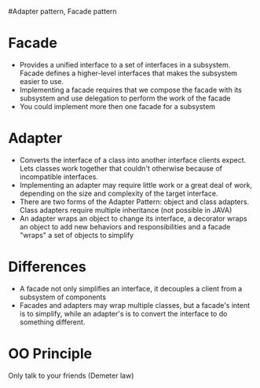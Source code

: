 #Adapter pattern, Facade pattern

Facade
=
- Provides a unified interface to a set of interfaces in a subsystem. Facade defines a higher-level interfaces that makes the subsystem  easier to use.
- Implementing a facade requires that we compose the facade with its subsystem and use delegation to perform the work of the facade
- You could implement more then one facade for a subsystem


Adapter
=
- Converts the interface of a class into another interface clients expect. Lets classes work together that couldn't otherwise because of incompatible interfaces.
- Implementing an adapter may require little work or a great deal of work, depending on the size and complexity of the target interface.
- There are two forms of the Adapter Pattern: object and class adapters. Class adapters require multiple inheritance (not possible in JAVA)
- An adapter wraps an object to change its interface, a decorator wraps an object to add new behaviors and responsibilities and a facade "wraps" a set of objects to simplify


Differences
=
- A facade not only simplifies an interface, it decouples a client from a subsystem of components
- Facades and adapters may wrap multiple classes, but a facade's intent is to simplify, while an adapter's is to convert the interface to do something different.

 

OO Principle
=
Only talk to your friends (Demeter law)

